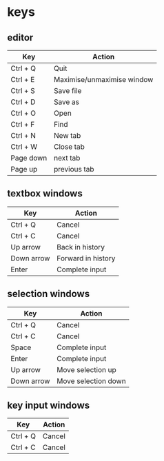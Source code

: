 # keys
## editor
| Key        | Action                     |
| ---------- | -------------------------- |
| Ctrl + Q   | Quit                       |
| Ctrl + E   | Maximise/unmaximise window |
| Ctrl + S   | Save file                  |
| Ctrl + D   | Save as                    |
| Ctrl + O   | Open                       |
| Ctrl + F   | Find                       |
| Ctrl + N   | New tab                    |
| Ctrl + W   | Close tab                  |
| Page down  | next tab                   |
| Page up    | previous tab               |

## textbox windows
| Key        | Action                     |
| ---------- | -------------------------- |
| Ctrl + Q   | Cancel                     |
| Ctrl + C   | Cancel                     |
| Up arrow   | Back in history            |
| Down arrow | Forward in history         |
| Enter      | Complete input             |

## selection windows
| Key        | Action                     |
| ---------- | -------------------------- |
| Ctrl + Q   | Cancel                     |
| Ctrl + C   | Cancel                     |
| Space      | Complete input             |
| Enter      | Complete input             |
| Up arrow   | Move selection up          |
| Down arrow | Move selection down        |

## key input windows
| Key        | Action                     |
| ---------- | -------------------------- |
| Ctrl + Q   | Cancel                     |
| Ctrl + C   | Cancel                     |
